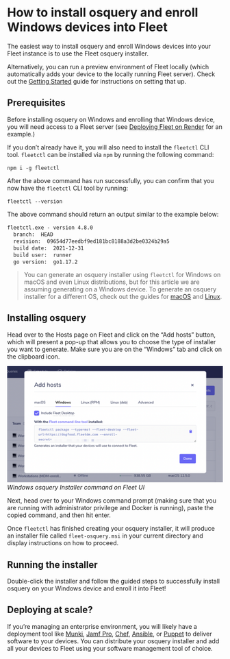 # How to install osquery and enroll Windows devices into Fleet

The easiest way to install osquery and enroll Windows devices into your Fleet instance is to use the Fleet osquery installer.

Alternatively, you can run a preview environment of Fleet locally (which automatically adds your device to the locally running Fleet server). Check out the [Getting Started](https://fleetdm.com/get-started) guide for instructions on setting that up.

## Prerequisites

Before installing osquery on Windows and enrolling that Windows device, you will need access to a Fleet server (see [Deploying Fleet on Render](https://fleetdm.com/deploy/deploying-fleet-on-render) for an example.)

If you don’t already have it, you will also need to install the `fleetctl` CLI tool. `fleetctl` can be installed via `npm` by running the following command:

```
npm i -g fleetctl
```

After the above command has run successfully, you can confirm that you now have the `fleetctl` CLI tool by running:

```
fleetctl --version
```

The above command should return an output similar to the example below:

```
fleetctl.exe - version 4.8.0
  branch:  HEAD
  revision:  09654d77eedbf9ed181bc8188a3d2be0324b29a5
  build date:  2021-12-31
  build user:  runner
  go version:  go1.17.2
```

> You can generate an osquery installer using `fleetctl` for Windows on macOS and even Linux distributions, but for this article we are assuming generating on a Windows device. To generate an osquery installer for a different OS, check out the guides for [macOS](https://fleetdm.com//guides/how-to-install-osquery-and-enroll-macos-devices-into-fleet) and [Linux](https://fleetdm.com//guides/how-to-install-osquery-and-enroll-linux-devices-into-fleet).

## Installing osquery

Head over to the Hosts page on Fleet and click on the “Add hosts” button, which will present a pop-up that allows you to choose the type of installer you want to generate. Make sure you are on the “Windows” tab and click on the clipboard icon.

![Generate installer](../website/assets/images/articles/install-osquery-and-enroll-windows-devices-into-fleet-1-700x365@2x.png)
*Windows osquery Installer command on Fleet UI*

Next, head over to your Windows command prompt (making sure that you are running with administrator privilege and Docker is running), paste the copied command, and then hit enter.

Once `fleetctl` has finished creating your osquery installer, it will produce an installer file called `fleet-osquery.msi` in your current directory and display instructions on how to proceed.

## Running the installer

Double-click the installer and follow the guided steps to successfully install osquery on your Windows device and enroll it into Fleet!

## Deploying at scale?
If you’re managing an enterprise environment, you will likely have a deployment tool like [Munki](https://www.munki.org/munki/), [Jamf Pro](https://www.jamf.com/products/jamf-pro/), [Chef](https://www.chef.io/), [Ansible](https://www.ansible.com/), or [Puppet](https://puppet.com/) to deliver software to your devices. You can distribute your osquery installer and add all your devices to Fleet using your software management tool of choice.

<meta name="category" value="guides">
<meta name="authorFullName" value="Kelvin Omereshone">
<meta name="authorGitHubUsername" value="dominuskelvin">
<meta name="publishedOn" value="2022-02-03">
<meta name="articleTitle" value="How to install osquery and enroll Windows devices into Fleet">
<meta name="articleImageUrl" value="../website/assets/images/articles/install-osquery-and-enroll-windows-devices-into-fleet-cover-1600x900@2x.jpg">
